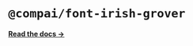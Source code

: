 # `@compai/font-irish-grover`

[**Read the docs &rarr;**](https://components.ai/docs/typefaces/irish-grover)
